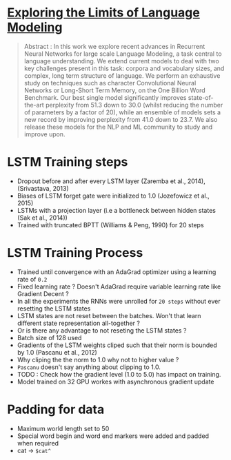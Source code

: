 # [Exploring the Limits of Language Modeling](https://arxiv.org/pdf/1602.02410v2.pdf)
> Abstract : In this work we explore recent advances in Recurrent
Neural Networks for large scale Language
Modeling, a task central to language understanding.
We extend current models to deal
with two key challenges present in this task: corpora
and vocabulary sizes, and complex, long
term structure of language. We perform an exhaustive
study on techniques such as character
Convolutional Neural Networks or Long-Short
Term Memory, on the One Billion Word Benchmark.
Our best single model significantly improves
state-of-the-art perplexity from 51.3 down
to 30.0 (whilst reducing the number of parameters
by a factor of 20), while an ensemble of
models sets a new record by improving perplexity
from 41.0 down to 23.7. We also release these
models for the NLP and ML community to study
and improve upon.

# LSTM Training steps

* Dropout before and after every LSTM layer (Zaremba et al., 2014), (Srivastava, 2013)  
* Biases of LSTM forget gate were initialized to 1.0 (Jozefowicz et al., 2015) 
* LSTMs with a projection layer (i.e a bottleneck between hidden states (Sak et al., 2014)) 
* Trained with truncated BPTT (Williams & Peng, 1990) for 20 steps

# LSTM Training Process

* Trained until convergence with an AdaGrad optimizer using a learning rate of `0.2`
 * Fixed learning rate ? Doesn't AdaGrad require variable learning rate like Gradient Decent ? 
* In all the experiments the RNNs were unrolled for `20 steps` without ever resetting the LSTM states
 * LSTM states are not reset between the batches. Won't that learn different state representation all-together ?
 * Or is there any advantage to not reseting the LSTM states ? 
* Batch size of 128 used
* Gradients of the LSTM weights cliped such that their norm is bounded by 1.0 (Pascanu et al., 2012)
 * Why cliping the the norm to 1.0 why not to higher value ?
 * `Pascanu` doesn't say anything about clipping to 1.0.
 * TODO : Check how the gradient level (1.0 to 5.0) has impact on training.
* Model trained on 32 GPU workes with asynchronous gradient update

# Padding for data

* Maximum world length set to 50
* Special word begin and word end markers were added and padded when required
 * cat -> `$cat^  `


